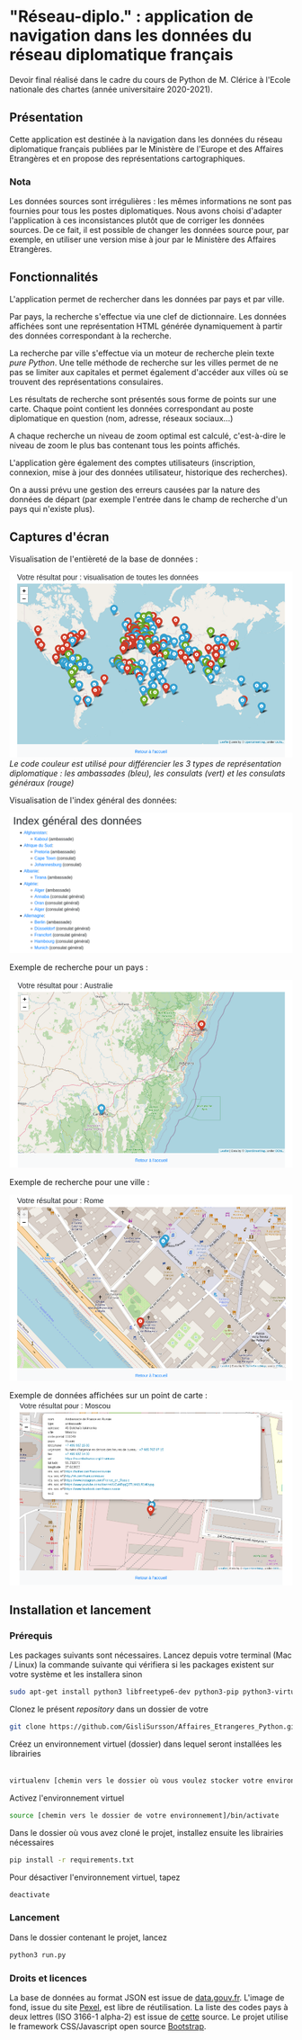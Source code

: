 # "Réseau-diplo." : application de navigation dans les données du réseau diplomatique français

Devoir final réalisé dans le cadre du cours de Python de M. Clérice à l'Ecole nationale des chartes (année universitaire 2020-2021).

## Présentation

Cette application est destinée à la navigation dans les données du réseau diplomatique français publiées par le Ministère de l'Europe et des Affaires Etrangères et en propose des représentations cartographiques. 

### Nota

Les données sources sont irrégulières : les mêmes informations ne sont pas fournies pour tous les postes diplomatiques.
Nous avons choisi d'adapter l'application à ces inconsistances plutôt que de corriger les données sources. De ce fait, il est possible
de changer les données source pour, par exemple, en utiliser une version mise à jour par le Ministère des Affaires Etrangères.

## Fonctionnalités

L'application permet de rechercher dans les données par pays et par ville. 

Par pays, la recherche s'effectue via une clef de dictionnaire. Les données affichées sont une représentation HTML générée dynamiquement à partir des données correspondant à la recherche.

La recherche par ville s'effectue via un moteur de recherche plein texte *pure Python*. Une telle méthode de recherche sur les villes permet de ne pas se limiter aux capitales et permet également d'accéder aux villes où se trouvent des représentations consulaires. 

Les résultats de recherche sont présentés sous forme de points sur une carte. Chaque point contient les données correspondant au poste diplomatique en question (nom, adresse, réseaux sociaux...)

A chaque recherche un niveau de zoom optimal est calculé, c'est-à-dire le niveau de zoom le plus bas contenant tous les points affichés. 

L'application gère également des comptes utilisateurs (inscription, connexion, mise à jour des données utilisateur, historique des recherches). 

On a aussi prévu une gestion des erreurs causées par la nature des données de départ (par exemple l'entrée dans le champ de recherche d'un pays qui n'existe plus).

## Captures d'écran

Visualisation de l'entièreté de la base de données :

![monde](./images/monde_full.png)
*Le code couleur est utilisé pour différencier les 3 types de représentation diplomatique : 
les ambassades (bleu), les consulats (vert) et les consulats généraux (rouge)*

Visualisation de l'index général des données:

![index](./images/index_debut.png)

Exemple de recherche pour un pays : 

![pays](./images/pays.png)

Exemple de recherche pour une ville : 

![ville](./images/ville.png)

Exemple de données affichées sur un point de carte : 
![donnes](./images/donnees.png)

## Installation et lancement

### Prérequis

Les packages suivants sont nécessaires. Lancez depuis votre terminal (Mac / Linux) la commande suivante qui vérifiera si les packages existent sur votre système et les installera sinon

```bash
sudo apt-get install python3 libfreetype6-dev python3-pip python3-virtualenv sqlite3
```

Clonez le présent *repository* dans un dossier de votre 

 ```bash
git clone https://github.com/GisliSursson/Affaires_Etrangeres_Python.git
```

Créez un environnement virtuel (dossier) dans lequel seront installées les librairies

```bash

virtualenv [chemin vers le dossier où vous voulez stocker votre environnement] -p python3
```

Activez l'environnement virtuel 

```bash
source [chemin vers le dossier de votre environnement]/bin/activate
```

Dans le dossier où vous avez cloné le projet, installez ensuite les librairies nécessaires 

```bash
pip install -r requirements.txt
```

Pour désactiver l'environnement virtuel, tapez

```bash
deactivate 
```

### Lancement

Dans le dossier contenant le projet, lancez 

```bash
python3 run.py 
```

### Droits et licences

La base de données au format JSON est issue de [data.gouv.fr](https://www.data.gouv.fr/).
L'image de fond, issue du site [Pexel](https://www.pexels.com/fr-fr/), est libre de réutilisation.
La liste des codes pays à deux lettres (ISO 3166-1 alpha-2) est issue de [cette](http://documentation.abes.fr/sudoc/formats/CodesPays.htm) source. 
Le projet utilise le framework CSS/Javascript open source [Bootstrap](https://getbootstrap.com/).



